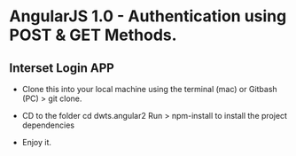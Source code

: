 AngularJS 1.0 - Authentication using POST & GET Methods.
=======================================================

Interset Login APP
--------------------------------------------------------


* Clone this into your local machine using the terminal (mac) or Gitbash (PC) > git clone.

* CD to the folder cd dwts.angular2 Run > npm-install to install the project dependencies

* Enjoy it. 
